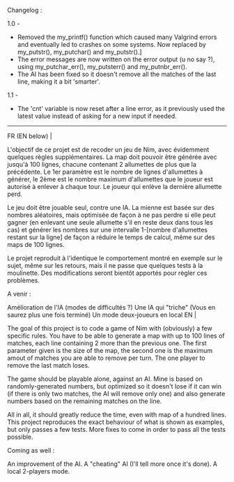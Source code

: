 Changelog :

1.0 -
 - Removed the my_printf() function which caused many Valgrind errors and eventually led to crashes on some systems. Now replaced by my_putstr(), my_putchar() and my_putstr().]
 - The error messages are now written on the error output (u no say ?), using my_putchar_err(), my_putsterr() and my_putnbr_err().
 - The AI has been fixed so it doesn't remove all the matches of the last line, making it a bit 'smarter'.

1.1 -
 - The 'cnt' variable is now reset after a line error, as it previously used the latest value instead of asking for a new input if needed.

______________________________________

FR (EN below) |

L'objectif de ce projet est de recoder un jeu de Nim, avec évidemment quelques règles supplémentaires. La map doit pouvoir être générée avec jusqu'à 100 lignes, chacune contenant 2 allumettes de plus que la précédente. Le 1er paramètre est le nombre de lignes d'allumettes à générer, le 2ème est le nombre maximum d'allumettes que le joueur est autorisé à enlever à chaque tour. Le joueur qui enlève la dernière allumette perd.

Le jeu doit être jouable seul, contre une IA. La mienne est basée sur des nombres aléatoires, mais optimisée de façon à ne pas perdre si elle peut gagner (en enlevant une seule allumette s'il en reste deux dans tous les cas) et générer les nombres sur une intervalle 1-[nombre d'allumettes restant sur la ligne] de façon a réduire le temps de calcul, même sur des maps de 100 lignes.

Le projet reproduit à l'identique le comportement montré en exemple sur le sujet, même sur les retours, mais il ne passe que quelques tests à la moulinette. Des modifications seront bientôt apportés pour règler ces problèmes.

A venir :

Amélioration de l'IA (modes de difficultés ?)
Une IA qui "triche" (Vous en saurez plus une fois terminé)
Un mode deux-joueurs en local
EN |

The goal of this project is to code a game of Nim with (obviously) a few specific rules. You have to be able to generate a map with up to 100 lines of matches, each line containing 2 more than the previous one. The first parameter given is the size of the map, the second one is the maximum amout of matches you are able to remove per turn. The one player to remove the last match loses.

The game should be playable alone, against an AI. Mine is based on randomly-generated numbers, but optimized so it doesn't lose if it can win (if there is only two matches, the AI will remove only one) and also generate numbers based on the remaining matches on the line.

All in all, it should greatly reduce the time, even with map of a hundred lines. This project reproduces the exact behaviour of what is shown as examples, but only passes a few tests. More fixes to come in order to pass all the tests possible.

Coming as well :

An improvement of the AI.
A "cheating" AI (I'll tell more once it's done).
A local 2-players mode.
